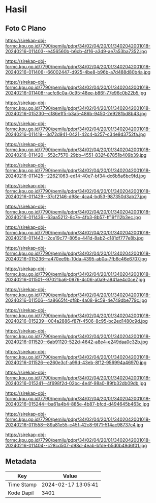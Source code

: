 # Hasil

## Foto C Plano

https://sirekap-obj-formc.kpu.go.id/7790/pemilu/pdpr/34/02/04/20/01/3402042001018-20240216-011403--e456560b-b6cb-4f16-a3d9-ae7a53ba7352.jpg

https://sirekap-obj-formc.kpu.go.id/7790/pemilu/pdpr/34/02/04/20/01/3402042001018-20240216-011406--66002447-d925-4be8-b96b-a7d488d80b4a.jpg

https://sirekap-obj-formc.kpu.go.id/7790/pemilu/pdpr/34/02/04/20/01/3402042001018-20240216-011408--acfc6c0a-0c95-48ee-b86f-77e96c0b22b5.jpg

https://sirekap-obj-formc.kpu.go.id/7790/pemilu/pdpr/34/02/04/20/01/3402042001018-20240216-015230--c186e1f5-b3a5-486b-9450-2e9281bd8b43.jpg

https://sirekap-obj-formc.kpu.go.id/7790/pemilu/pdpr/34/02/04/20/01/3402042001018-20240216-011419--3d72d941-0421-42c4-b257-c34e8d3752fa.jpg

https://sirekap-obj-formc.kpu.go.id/7790/pemilu/pdpr/34/02/04/20/01/3402042001018-20240216-011420--552c7570-29bb-4551-832f-87851b409b39.jpg

https://sirekap-obj-formc.kpu.go.id/7790/pemilu/pdpr/34/02/04/20/01/3402042001018-20240216-011425--22621063-ed14-40e7-bf34-dc6b5a6bc9fd.jpg

https://sirekap-obj-formc.kpu.go.id/7790/pemilu/pdpr/34/02/04/20/01/3402042001018-20240216-011429--37cf2146-d98e-4ca4-bd53-987350d3ab27.jpg

https://sirekap-obj-formc.kpu.go.id/7790/pemilu/pdpr/34/02/04/20/01/3402042001018-20240216-011436--63aa5212-8c7e-4fb3-8b57-ff19f112b3ec.jpg

https://sirekap-obj-formc.kpu.go.id/7790/pemilu/pdpr/34/02/04/20/01/3402042001018-20240216-011443--2ce19c77-805e-441d-8ab2-c181df777e8b.jpg

https://sirekap-obj-formc.kpu.go.id/7790/pemilu/pdpr/34/02/04/20/01/3402042001018-20240216-015236--a470ee9b-10da-4395-ab0a-7fb6c46e6707.jpg

https://sirekap-obj-formc.kpu.go.id/7790/pemilu/pdpr/34/02/04/20/01/3402042001018-20240216-011501--97021ba6-0976-4c06-a0a9-a941ae4c0ce7.jpg

https://sirekap-obj-formc.kpu.go.id/7790/pemilu/pdpr/34/02/04/20/01/3402042001018-20240216-011506--4a8665f4-df8b-4a08-9c59-4e749dbe779c.jpg

https://sirekap-obj-formc.kpu.go.id/7790/pemilu/pdpr/34/02/04/20/01/3402042001018-20240216-015239--004a2886-f87f-4506-8c95-bc2ed1480c9d.jpg

https://sirekap-obj-formc.kpu.go.id/7790/pemilu/pdpr/34/02/04/20/01/3402042001018-20240216-011520--6ab91120-522d-4642-a8e4-e249daa0c32b.jpg

https://sirekap-obj-formc.kpu.go.id/7790/pemilu/pdpr/34/02/04/20/01/3402042001018-20240216-011526--e260e3cf-a99d-43eb-8f12-956994a46970.jpg

https://sirekap-obj-formc.kpu.go.id/7790/pemilu/pdpr/34/02/04/20/01/3402042001018-20240216-015241--4f698f2d-02bc-4e4f-98a0-89fb32db09db.jpg

https://sirekap-obj-formc.kpu.go.id/7790/pemilu/pdpr/34/02/04/20/01/3402042001018-20240216-015244--ba61a4b4-885e-4b87-bfcd-d494645b463c.jpg

https://sirekap-obj-formc.kpu.go.id/7790/pemilu/pdpr/34/02/04/20/01/3402042001018-20240216-011558--89a81e55-c45f-42c8-9f71-514ac98737c4.jpg

https://sirekap-obj-formc.kpu.go.id/7790/pemilu/pdpr/34/02/04/20/01/3402042001018-20240216-011404--c28cd507-d98d-4eab-bfde-b5d0b49d6f01.jpg


## Metadata

| Key        | Value               |
| ---------- | ------------------- |
| Time Stamp | 2024-02-17 13:05:41 |
| Kode Dapil | 3401                |



